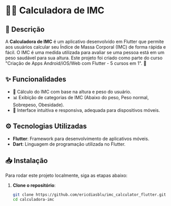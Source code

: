 # 🏋️‍♂️ Calculadora de IMC

## 📖 Descrição

A **Calculadora de IMC** é um aplicativo desenvolvido em Flutter que permite aos usuários calcular seu Índice de Massa Corporal (IMC) de forma rápida e fácil. O IMC é uma medida utilizada para avaliar se uma pessoa está em um peso saudável para sua altura. Este projeto foi criado como parte do curso "Criação de Apps Android/iOS/Web com Flutter - 5 cursos em 1". 🌟

## ✨ Funcionalidades

- 📏 Cálculo do IMC com base na altura e peso do usuário.
- 📊 Exibição de categorias de IMC (Abaixo do peso, Peso normal, Sobrepeso, Obesidade).
- 📱 Interface intuitiva e responsiva, adequada para dispositivos móveis.

## ⚙️ Tecnologias Utilizadas

- **Flutter**: Framework para desenvolvimento de aplicativos móveis.
- **Dart**: Linguagem de programação utilizada no Flutter.

## 📥 Instalação

Para rodar este projeto localmente, siga as etapas abaixo:

1. **Clone o repositório**:
   ```bash
   git clone https://github.com/ericdiasblu/imc_calculator_flutter.git
   cd calculadora-imc
